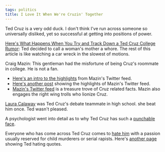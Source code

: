 ```yaml
---
tags: politics
title: I Love It When We're Cruzin' Together
---
```


Ted Cruz is a very odd duck. I don't think I've run across someone so universally disliked, yet so successful at getting into positions of power.  

[Here's What Happens When You Try and Track Down a Ted Cruz College Rumor](http://theslot.jezebel.com/heres-what-happens-when-you-try-and-track-down-a-ted-cr-1752337625?utm_source=recirculation&utm_medium=recirculation&utm_campaign=fridayPM): Ted decided to call a woman's mother a whore. The rest of this article is like watching a car wreck in the slowest of motions.  


Craig Mazin: This gentleman had the misfortune of being Cruz's roommate in college. He is not a fan.  
*    [Here's an intro to the highlights](http://socialnewsdaily.com/59604/craig-mazin-tweets-how-terrible-ted-cruz-is/) from Mazin's Twitter feed.  
*    [Here's another post](http://theslot.jezebel.com/fuckin-craig-mazin-an-appreciation-of-ted-cruzs-colleg-1746278435) showing the highlights of Mazin's Twitter feed.  
*    [Mazin's Twitter feed](https://twitter.com/clmazin) is a treasure trove of Cruz related facts. Mazin also engages the right wing trolls who lionize Cruz.  


[Laura Calaway](https://medium.com/@lauracalaway/i-was-a-constitutional-corroborator-24e1d1f53535#.2s5k7rwn6) was Ted Cruz's debate teammate in high school. she beat him once. Ted wasn't pleased.  


A psychologist went into detail as to why Ted Cruz has such a [punchable face](https://www.psychologytoday.com/blog/the-fallible-mind/201601/why-ted-cruz-s-facial-expression-makes-me-uneasy).  


Everyone who has come across Ted Cruz comes to [hate him](http://www.burntorangereport.com/diary/31430/everyone-who-has-ever-worked-with-ted-cruz-despises-him) with a passion usually reserved for child murderers or serial rapists. Here's [another page](https://newrepublic.com/article/128808/everybody-hates-ted) showing Ted hating quotes.
